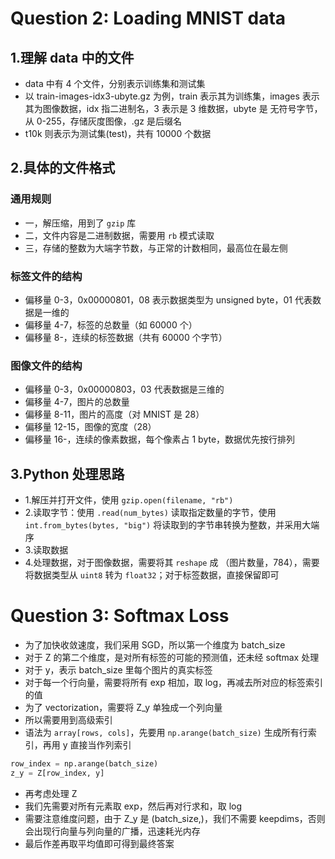 # Question 2: Loading MNIST data
## 1.理解 data 中的文件
* data 中有 4 个文件，分别表示训练集和测试集
* 以 train-images-idx3-ubyte.gz 为例，train 表示其为训练集，images 表示其为图像数据，idx 指二进制名，3 表示是 3 维数据，ubyte 是 无符号字节，从 0-255，存储灰度图像，.gz 是后缀名
* t10k 则表示为测试集(test)，共有 10000 个数据
## 2.具体的文件格式
### 通用规则
* 一，解压缩，用到了 `gzip` 库
* 二，文件内容是二进制数据，需要用 `rb` 模式读取
* 三，存储的整数为大端字节数，与正常的计数相同，最高位在最左侧
### 标签文件的结构
* 偏移量 0-3，0x00000801，08 表示数据类型为 unsigned byte，01 代表数据是一维的
* 偏移量 4-7，标签的总数量（如 60000 个）
* 偏移量 8-，连续的标签数据（共有 60000 个字节）
### 图像文件的结构
* 偏移量 0-3，0x00000803，03 代表数据是三维的
* 偏移量 4-7，图片的总数量
* 偏移量 8-11，图片的高度（对 MNIST 是 28）
* 偏移量 12-15，图像的宽度（28）
* 偏移量 16-，连续的像素数据，每个像素占 1 byte，数据优先按行排列
## 3.Python 处理思路
* 1.解压并打开文件，使用 `gzip.open(filename, "rb")`
* 2.读取字节：使用 `.read(num_bytes)` 读取指定数量的字节，使用 `int.from_bytes(bytes, "big")` 将读取到的字节串转换为整数，并采用大端序
* 3.读取数据
* 4.处理数据，对于图像数据，需要将其 `reshape` 成 （图片数量，784），需要将数据类型从 `uint8` 转为 `float32`；对于标签数据，直接保留即可
# Question 3: Softmax Loss
* 为了加快收敛速度，我们采用 SGD，所以第一个维度为 batch_size
* 对于 Z 的第二个维度，是对所有标签的可能的预测值，还未经 softmax 处理
* 对于 y，表示 batch_size 里每个图片的真实标签
* 对于每一个行向量，需要将所有 exp 相加，取 log，再减去所对应的标签索引的值
* 为了 vectorization，需要将 Z_y 单独成一个列向量
* 所以需要用到高级索引
* 语法为 `array[rows, cols]`，先要用 `np.arange(batch_size)` 生成所有行索引，再用 y 直接当作列索引
```python
row_index = np.arange(batch_size)
z_y = Z[row_index, y]
```
* 再考虑处理 Z
* 我们先需要对所有元素取 exp，然后再对行求和，取 log
* 需要注意维度问题，由于 Z_y 是 (batch_size,)，我们不需要 keepdims，否则会出现行向量与列向量的广播，迅速耗光内存
* 最后作差再取平均值即可得到最终答案